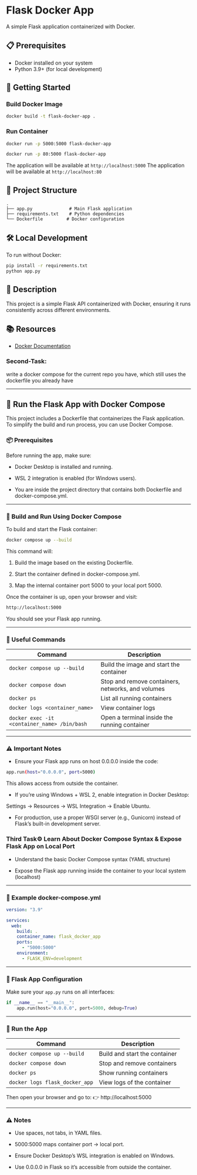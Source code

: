 # Flask Docker App

A simple Flask application containerized with Docker.

## 📋 Prerequisites

- Docker installed on your system
- Python 3.9+ (for local development)

## 🚀 Getting Started

### Build Docker Image

```bash
docker build -t flask-docker-app .
```

### Run Container

```bash
docker run -p 5000:5000 flask-docker-app
```
```bash
docker run -p 80:5000 flask-docker-app
```

The application will be available at `http://localhost:5000`
The application will be available at `http://localhost:80`

## 📁 Project Structure

```
.
├── app.py              # Main Flask application
├── requirements.txt    # Python dependencies
└── Dockerfile         # Docker configuration
```

## 🛠️ Local Development

To run without Docker:

```bash
pip install -r requirements.txt
python app.py
```

## 📝 Description

This project is a simple Flask API containerized with Docker, ensuring it runs consistently across different environments.

## 📚 Resources

- [Docker Documentation](https://www.geeksforgeeks.org/devops/dockerize-your-flask-app/)


### Second-Task:
write a docker compose for the current repo you have, which still uses the dockerfile you already have

---

## 🐳 Run the Flask App with Docker Compose

This project includes a Dockerfile that containerizes the Flask application.
To simplify the build and run process, you can use Docker Compose.

### 📦 Prerequisites

Before running the app, make sure:

* Docker Desktop is installed and running.

* WSL 2 integration is enabled (for Windows users).

* You are inside the project directory that contains both Dockerfile and docker-compose.yml.
---


### 🚀 Build and Run Using Docker Compose

To build and start the Flask container:
```bash
docker compose up --build
```
This command will:

1. Build the image based on the existing Dockerfile.

2. Start the container defined in docker-compose.yml.

3. Map the internal container port 5000 to your local port 5000.


Once the container is up, open your browser and visit:
```bash
http://localhost:5000
```
You should see your Flask app running.

---

### 🧰 Useful Commands
| Command                                      | Description                                       |
| -------------------------------------------- | ------------------------------------------------- |
| `docker compose up --build`                  | Build the image and start the container           |
| `docker compose down`                        | Stop and remove containers, networks, and volumes |
| `docker ps`                                  | List all running containers                       |
| `docker logs <container_name>`               | View container logs                               |
| `docker exec -it <container_name> /bin/bash` | Open a terminal inside the running container      |

---

### ⚠️ Important Notes

* Ensure your Flask app runs on host 0.0.0.0 inside the code:
```bash
app.run(host="0.0.0.0", port=5000)
```
This allows access from outside the container.

* If you’re using Windows + WSL 2, enable integration in Docker Desktop:

Settings → Resources → WSL Integration → Enable Ubuntu.

* For production, use a proper WSGI server (e.g., Gunicorn) instead of Flask’s built-in development server.

### Third Task⚙️ Learn About Docker Compose Syntax & Expose Flask App on Local Port

* Understand the basic Docker Compose syntax (YAML structure)

* Expose the Flask app running inside the container to your local system (localhost)
---

### 📁 Example docker-compose.yml
```yaml
version: "3.9"

services:
  web:
    build: .
    container_name: flask_docker_app
    ports:
      - "5000:5000"
    environment:
      - FLASK_ENV=development
```
---

### 📜 Flask App Configuration

Make sure your `app.py` runs on all interfaces:
```python
if __name__ == "__main__":
    app.run(host="0.0.0.0", port=5000, debug=True)
```
---

### 🚀 Run the App
| Command                        | Description                   |
| ------------------------------ | ----------------------------- |
| `docker compose up --build`    | Build and start the container |
| `docker compose down`          | Stop and remove containers    |
| `docker ps`                    | Show running containers       |
| `docker logs flask_docker_app` | View logs of the container    |


Then open your browser and go to:
👉 http://localhost:5000

---

### ⚠️ Notes

* Use spaces, not tabs, in YAML files.

* 5000:5000 maps container port → local port.

* Ensure Docker Desktop’s WSL integration is enabled on Windows.

* Use 0.0.0.0 in Flask so it’s accessible from outside the container.
